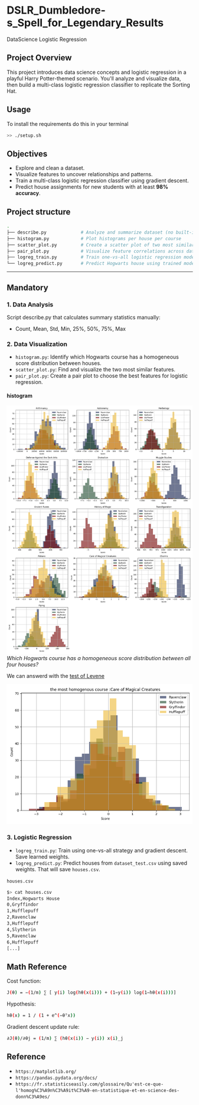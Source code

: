 # DSLR_Dumbledore-s_Spell_for_Legendary_Results
DataScience Logistic Regression

## Project Overview
This project introduces data science concepts and logistic regression in a playful Harry Potter-themed scenario. You'll analyze and visualize data, then build a multi-class logistic regression classifier to replicate the Sorting Hat.

## Usage

To install the requirements do this in your terminal
```bash
>> ./setup.sh
```

##  Objectives

- Explore and clean a dataset.
- Visualize features to uncover relationships and patterns.
- Train a multi-class logistic regression classifier using gradient descent.
- Predict house assignments for new students with at least **98% accuracy**.

## Project structure

```bash
.
├── describe.py             # Analyze and summarize dataset (no built-in functions)
├── histogram.py            # Plot histograms per house per course
├── scatter_plot.py         # Create a scatter plot of two most similar features
├── pair_plot.py            # Visualize feature correlations across dataset
├── logreg_train.py         # Train one-vs-all logistic regression model
└── logreg_predict.py       # Predict Hogwarts house using trained model
```
---

## Mandatory

### 1. Data Analysis

Script describe.py that calculates summary statistics manually:
- Count, Mean, Std, Min, 25%, 50%, 75%, Max

### 2. Data Visualization

- ``histogram.py``: Identify which Hogwarts course has a homogeneous score distribution between houses.
- ``scatter_plot.py``: Find and visualize the two most similar features.
- ``pair_plot.py``: Create a pair plot to choose the best features for logistic regression.

#### histogram
![Alt text](histo_all_course.png)
_Which Hogwarts course has a homogeneous score distribution between all four houses?_

We can answerd with the [test of Levene](https://en.wikipedia.org/wiki/Levene%27s_test)

![Alt text](homogenous_course.png)

### 3. Logistic Regression
- ``logreg_train.py``: Train using one-vs-all strategy and gradient descent. Save learned weights.
- ``logreg_predict.py``: Predict houses from ``dataset_test.csv`` using saved weights. That will save ``houses.csv``.

`houses.csv`
```sh
$> cat houses.csv
Index,Hogwarts House
0,Gryffindor
1,Hufflepuff
2,Ravenclaw
3,Hufflepuff
4,Slytherin
5,Ravenclaw
6,Hufflepuff
[...]
```

## Math Reference
Cost function:

```bash
J(θ) = −(1/m) ∑ [ y(i) log(hθ(x(i))) + (1−y(i)) log(1−hθ(x(i)))]
```

Hypothesis:

```bash
hθ(x) = 1 / (1 + e^(−θᵀx))
```

Gradient descent update rule:

```bash
∂J(θ)/∂θj = (1/m) ∑ (hθ(x(i)) − y(i)) x(i)_j
```



## Reference

- `https://matplotlib.org/`
- `https://pandas.pydata.org/docs/`
- `https://fr.statisticseasily.com/glossaire/Qu'est-ce-que-l'homog%C3%A9n%C3%A9it%C3%A9-en-statistique-et-en-science-des-donn%C3%A9es/`
